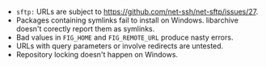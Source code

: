 - `sftp:` URLs are subject to https://github.com/net-ssh/net-sftp/issues/27.
- Packages containing symlinks fail to install on Windows.  libarchive doesn't corectly report them as symlinks.
- Bad values in `FIG_HOME` and `FIG_REMOTE_URL` produce nasty errors.
- URLs with query parameters or involve redirects are untested.
- Repository locking doesn't happen on Windows.
